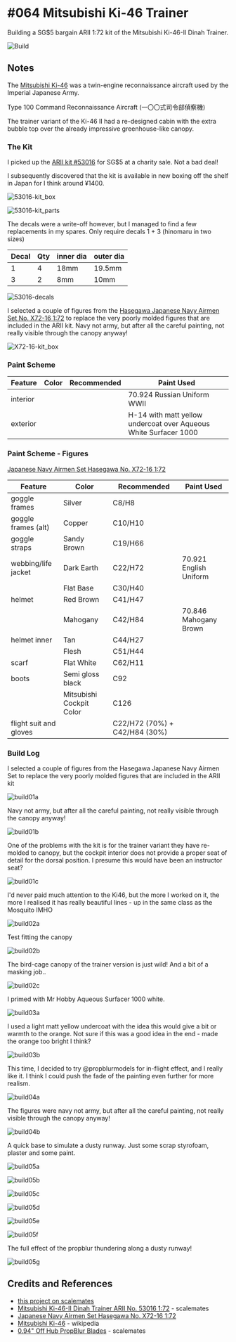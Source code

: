 # #064 Mitsubishi Ki-46 Trainer

Building a SG$5 bargain ARII 1:72 kit of the Mitsubishi Ki-46-II Dinah Trainer.

![Build](./assets/MitsubishiKi46_build.jpg?raw=true)

## Notes

The [Mitsubishi Ki-46](https://en.wikipedia.org/wiki/Mitsubishi_Ki-46) was a twin-engine reconnaissance aircraft
used by the Imperial Japanese Army.

Type 100 Command Reconnaissance Aircraft (一〇〇式司令部偵察機)

The trainer variant of the Ki-46 II had a re-designed cabin with the extra bubble top over the already impressive greenhouse-like canopy.

### The Kit

I picked up the
[ARII kit #53016](https://www.scalemates.com/kits/arii-53016-mitsubishi-ki-46-ii-dinah-trainer--371434)
for SG$5 at a charity sale. Not a bad deal!

I subsequently discovered that the kit is available in new boxing off the shelf in Japan for I think around ¥1400.

![53016-kit_box](./assets/53016-kit_box.jpg?raw=true)

![53016-kit_parts](./assets/53016-kit_parts.jpg?raw=true)

The decals were a write-off however, but I managed to find a few replacements in my spares.
Only require decals 1 + 3 (hinomaru in two sizes)

| Decal | Qty | inner dia | outer dia |
|-------|-----|-----------|-----------|
| 1     |  4  | 18mm      | 19.5mm    |
| 3     |  2  | 8mm       | 10mm      |

![53016-decals](./assets/53016-decals.jpg?raw=true)

I selected a couple of figures from the
[Hasegawa Japanese Navy Airmen Set No. X72-16 1:72](https://www.scalemates.com/kits/hasegawa-x72-16-japanese-navy-airmen-set--1123725)
to replace the very poorly molded figures that are included in the ARII kit.
Navy not army, but after all the careful painting, not really visible through the canopy anyway!

![X72-16-kit_box](./assets/X72-16-kit_box.jpg?raw=true)

### Paint Scheme

| Feature               | Color                | Recommended | Paint Used |
|-----------------------|----------------------|-------------|------------|
| interior              |                      |             | 70.924 Russian Uniform WWII           |
| exterior              |                      |             | H-14 with matt yellow undercoat over Aqueous White Surfacer 1000      |

### Paint Scheme - Figures

[Japanese Navy Airmen Set Hasegawa No. X72-16 1:72](https://www.scalemates.com/kits/hasegawa-x72-16-japanese-navy-airmen-set--1123725)

| Feature                                         | Color                    | Recommended | Paint Used |
|-------------------------------------------------|--------------------------|-------------|------------|
| goggle frames                                   | Silver                   | C8/H8       |            |
| goggle frames (alt)                             | Copper                   | C10/H10     |            |
| goggle straps                                   | Sandy Brown              | C19/H66     |            |
| webbing/life jacket                             | Dark Earth               | C22/H72     | 70.921 English Uniform |
|                                                 | Flat Base                | C30/H40     |            |
| helmet                                          | Red Brown                | C41/H47     |            |
|                                                 | Mahogany                 | C42/H84     | 70.846 Mahogany Brown |
| helmet inner                                    | Tan                      | C44/H27     |            |
|                                                 | Flesh                    | C51/H44     |            |
| scarf                                           | Flat White               | C62/H11     |            |
| boots                                           | Semi gloss black         | C92         |            |
|                                                 | Mitsubishi Cockpit Color | C126        |            |
| flight suit and gloves                          |                          | C22/H72 (70%) + C42/H84 (30%) |            |

### Build Log

I selected a couple of figures from the Hasegawa Japanese Navy Airmen Set to replace the very poorly molded figures that are included in the ARII kit

![build01a](./assets/build01a.jpg?raw=true)

Navy not army, but after all the careful painting, not really visible through the canopy anyway!

![build01b](./assets/build01b.jpg?raw=true)

One of the problems with the kit is for the trainer variant they have re-molded to canopy, but the cockpit interior does not provide a proper seat of detail for the dorsal position. I presume this would have been an instructor seat?

![build01c](./assets/build01c.jpg?raw=true)

I'd never paid much attention to the Ki46, but the more I worked on it, the more I realised it has really beautiful lines - up in the same class as the Mosquito IMHO

![build02a](./assets/build02a.jpg?raw=true)

Test fitting the canopy

![build02b](./assets/build02b.jpg?raw=true)

The bird-cage canopy of the trainer version is just wild! And a bit of a masking job..

![build02c](./assets/build02c.jpg?raw=true)

I primed with Mr Hobby Aqueous Surfacer 1000 white.

![build03a](./assets/build03a.jpg?raw=true)

I used a light matt yellow undercoat with the idea this would give a bit or warmth to the orange. Not sure if this was a good idea in the end - made the orange too bright I think?

![build03b](./assets/build03b.jpg?raw=true)

This time, I decided to try @propblurmodels for in-flight effect, and I really like it. I think I could push the fade of the painting even further for more realism.

![build04a](./assets/build04a.jpg?raw=true)

The figures were navy not army, but after all the careful painting, not really visible through the canopy anyway!

![build04b](./assets/build04b.jpg?raw=true)

A quick base to simulate a dusty runway. Just some scrap styrofoam, plaster and some paint.

![build05a](./assets/build05a.jpg?raw=true)

![build05b](./assets/build05b.jpg?raw=true)

![build05c](./assets/build05c.jpg?raw=true)

![build05d](./assets/build05d.jpg?raw=true)

![build05e](./assets/build05e.jpg?raw=true)

![build05f](./assets/build05f.jpg?raw=true)

The full effect of the propblur thundering along a dusty runway!

![build05g](./assets/build05g.jpg?raw=true)

## Credits and References

* [this project on scalemates](https://www.scalemates.com/profiles/mate.php?id=74137&p=projects&project=135291)
* [Mitsubishi Ki-46-II Dinah Trainer ARII No. 53016 1:72](https://www.scalemates.com/kits/arii-53016-mitsubishi-ki-46-ii-dinah-trainer--371434) - scalemates
* [Japanese Navy Airmen Set Hasegawa No. X72-16 1:72](https://www.scalemates.com/kits/hasegawa-x72-16-japanese-navy-airmen-set--1123725)
* [Mitsubishi Ki-46](https://en.wikipedia.org/wiki/Mitsubishi_Ki-46) - wikipedia
* [0.94" Off Hub PropBlur Blades](https://www.scalemates.com/kits/propblur-pboffh72-off-hub-propblur-blades--1225584) - scalemates
